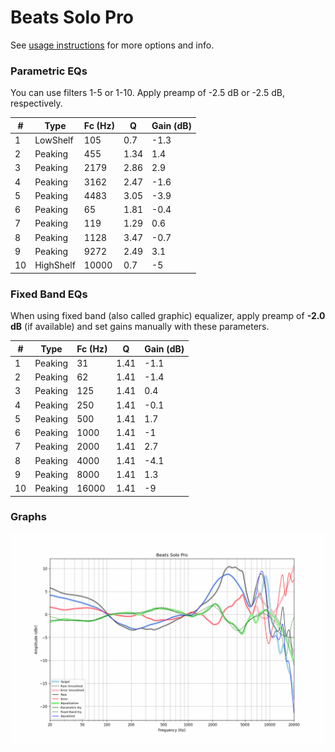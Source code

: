 # Beats Solo Pro
See [usage instructions](https://github.com/jaakkopasanen/AutoEq#usage) for more options and info.

### Parametric EQs
You can use filters 1-5 or 1-10. Apply preamp of -2.5 dB or -2.5 dB, respectively.

|   # | Type      |   Fc (Hz) |    Q |   Gain (dB) |
|-----|-----------|-----------|------|-------------|
|   1 | LowShelf  |       105 | 0.7  |        -1.3 |
|   2 | Peaking   |       455 | 1.34 |         1.4 |
|   3 | Peaking   |      2179 | 2.86 |         2.9 |
|   4 | Peaking   |      3162 | 2.47 |        -1.6 |
|   5 | Peaking   |      4483 | 3.05 |        -3.9 |
|   6 | Peaking   |        65 | 1.81 |        -0.4 |
|   7 | Peaking   |       119 | 1.29 |         0.6 |
|   8 | Peaking   |      1128 | 3.47 |        -0.7 |
|   9 | Peaking   |      9272 | 2.49 |         3.1 |
|  10 | HighShelf |     10000 | 0.7  |        -5   |

### Fixed Band EQs
When using fixed band (also called graphic) equalizer, apply preamp of **-2.0 dB** (if available) and set gains manually with these parameters.

|   # | Type    |   Fc (Hz) |    Q |   Gain (dB) |
|-----|---------|-----------|------|-------------|
|   1 | Peaking |        31 | 1.41 |        -1.1 |
|   2 | Peaking |        62 | 1.41 |        -1.4 |
|   3 | Peaking |       125 | 1.41 |         0.4 |
|   4 | Peaking |       250 | 1.41 |        -0.1 |
|   5 | Peaking |       500 | 1.41 |         1.7 |
|   6 | Peaking |      1000 | 1.41 |        -1   |
|   7 | Peaking |      2000 | 1.41 |         2.7 |
|   8 | Peaking |      4000 | 1.41 |        -4.1 |
|   9 | Peaking |      8000 | 1.41 |         1.3 |
|  10 | Peaking |     16000 | 1.41 |        -9   |

### Graphs
![](./Beats%20Solo%20Pro.png)
